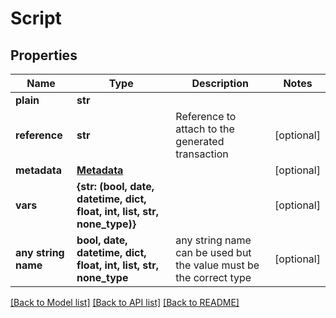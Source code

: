 # Script


## Properties
Name | Type | Description | Notes
------------ | ------------- | ------------- | -------------
**plain** | **str** |  | 
**reference** | **str** | Reference to attach to the generated transaction | [optional] 
**metadata** | [**Metadata**](Metadata.md) |  | [optional] 
**vars** | **{str: (bool, date, datetime, dict, float, int, list, str, none_type)}** |  | [optional] 
**any string name** | **bool, date, datetime, dict, float, int, list, str, none_type** | any string name can be used but the value must be the correct type | [optional]

[[Back to Model list]](../README.md#documentation-for-models) [[Back to API list]](../README.md#documentation-for-api-endpoints) [[Back to README]](../README.md)


